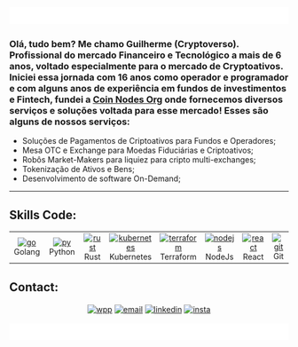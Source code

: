 <!-- GIF Animation Header -->
<div align="center">
  <img src="./waves.gif" alt="Profile Header" style="width: 100%; height: 30px; width: 800px">
</div>

### Olá, tudo bem? Me chamo Guilherme (Cryptoverso). Profissional do mercado Financeiro e Tecnológico a mais de 6 anos, voltado especialmente para o mercado de Cryptoativos. Iniciei essa jornada com 16 anos como operador e programador e com alguns anos de experiência em fundos de investimentos e Fintech, fundei a [Coin Nodes Org](coinnodes.tech) onde fornecemos diversos serviços e soluções voltada para esse mercado! Esses são alguns de nossos serviços: 
 - Soluções de Pagamentos de Criptoativos para Fundos e Operadores; 
 - Mesa OTC e Exchange para Moedas Fiduciárias e Criptoativos;
 - Robôs Market-Makers para liquiez para cripto multi-exchanges; 
 - Tokenização de Ativos e Bens; 
 - Desenvolvimento de software On-Demand;

---

## Skills Code:

<table>
  <tr>
    <td align="center" width="96">
       <a href="go" target="_blank"> <img src="https://cdn.jsdelivr.net/gh/devicons/devicon/icons/go/go-original.svg" alt="go" width="40" height="40"/> </a>
       <br>Golang</br>
    </td>
    <td align="center" width="96">
       <a href="python" target="_blank"> <img src="https://techstack-generator.vercel.app/python-icon.svg" alt="py" width="40" height="40"/> </a>
       <br>Python</br>
    </td>
    <td align="center" width="96">
       <a href="rust" target="_blank"> <img src="https://www.svgrepo.com/show/376347/rust.svg" alt="rust" width="40" height="40"/> </a>
       <br>Rust</br>
    </td>
    <td align="center" width="96">
       <a href="kubernetes" target="_blank"> <img src="https://cdn.jsdelivr.net/gh/devicons/devicon/icons/kubernetes/kubernetes-plain.svg" alt="kubernetes" width="40" height="40"/> </a>
       <br>Kubernetes</br>
    </td>
    <td align="center" width="96">
       <a href="terraform" target="_blank"> <img src="https://cdn.jsdelivr.net/gh/devicons/devicon/icons/terraform/terraform-original.svg" alt="terraform" width="40" height="40"/> </a>
       <br>Terraform</br>
    </td>
    <td align="center" width="96">
       <a href="nodejs" target="_blank"> <img src="https://cdn.jsdelivr.net/gh/devicons/devicon/icons/nodejs/nodejs-plain.svg" alt="nodejs" width="40" height="40"/> </a>
       <br>NodeJs</br>
    </td>
    <td align="center" width="96">
       <a href="react" target="_blank"> <img src="https://techstack-generator.vercel.app/react-icon.svg" alt="react" width="40" height="40"/> </a>
       <br>React</br>
    </td>
    <td align="center" width="96">
       <a href="git" target="_blank"> <img src="https://cdn.jsdelivr.net/gh/devicons/devicon/icons/git/git-original.svg" alt="git" width="40" height="40"/> </a>
       <br>Git</br>
    </td>
  </tr>
</table>



## Contact:
<div align="center"> 
<a href="https://api.whatsapp.com/send?phone=5511983066335" target="_blank"><img align="center" alt="wpp" height="40" width="40" src="https://www.svgrepo.com/show/452133/whatsapp.svg"></a>
<a href="mailto:contact@coinnodes.tech" target="_blank"><img align="center" alt="email" height="40" width="40" src="https://www.svgrepo.com/show/452213/gmail.svg"></a>
<a href="https://www.linkedin.com/in/guilherme-loiola-bb46b822a/" target="_blank"><img align="center" alt="linkedin" height="40" width="40" src="https://user-images.githubusercontent.com/52077278/135925928-32dab723-cd9f-4b40-aa16-2397ff1221b3.png"></a>
<a href="https://www.instagram.com/coin.nodes/" target="_blank"><img align="center" alt="insta" height="40" width="40" src="https://user-images.githubusercontent.com/52077278/135925755-413332a2-0141-4a84-bf74-8fbc05f02734.png"></a>
<br>
</div><br>

<!-- GIF Animation Footer -->
<div align="center">
  <img src="./waves.gif" alt="Profile Header" style="width: 100%; height: 30px; width: 800px">
</div>
